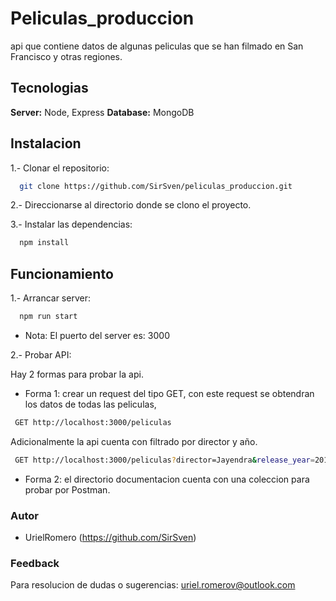 # Peliculas_produccion

api que contiene datos de algunas peliculas que se han filmado en San Francisco y otras regiones.

## Tecnologias

**Server:** Node, Express
**Database:** MongoDB

## Instalacion

1.- Clonar el repositorio:

```bash
  git clone https://github.com/SirSven/peliculas_produccion.git
```
2.- Direccionarse al directorio donde se clono el proyecto.

3.- Instalar las dependencias:

```bash
  npm install
```

## Funcionamiento

1.- Arrancar server:

```bash
  npm run start
```

- Nota: El puerto del server es: 3000

2.- Probar API:

Hay 2 formas para probar la api.

 - Forma 1: crear un request del tipo GET, con este request se obtendran los datos de todas las peliculas, 

 ```bash
  GET http://localhost:3000/peliculas
```
Adicionalmente la api cuenta con filtrado por director y año.

 ```bash
  GET http://localhost:3000/peliculas?director=Jayendra&release_year=2011
```

- Forma 2: el directorio documentacion cuenta con una coleccion para probar por Postman.

### Autor

- UrielRomero (https://github.com/SirSven)

### Feedback

Para resolucion de dudas o sugerencias: uriel.romerov@outlook.com